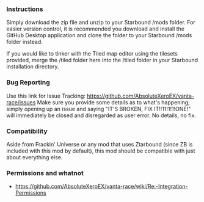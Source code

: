 ### Instructions
Simply download the zip file and unzip to your Starbound /mods folder. For easier version control, it is recommended you download and install the GitHub Desktop application and clone the folder to your Starbound /mods folder instead.

If you would like to tinker with the Tiled map editor using the tilesets provided, merge the
/tiled folder here into the /tiled folder in your Starbound installation directory.

### Bug Reporting
Use this link for Issue Tracking: https://github.com/AbsoluteXeroEX/vanta-race/issues
Make sure you provide some details as to what's happening; simply opening up an issue and saying "IT'S BROKEN, FIX IT!!11!1!1!ONE!" will immediately be closed and disregarded as user error. No details, no fix.

### Compatibility
Aside from Frackin' Universe or any mod that uses Ztarbound (since ZB is included with this mod by default), this mod should be compatible with just about everything else.

### Permissions and whatnot
- https://github.com/AbsoluteXeroEX/vanta-race/wiki/Re:-Integration-Permissions
